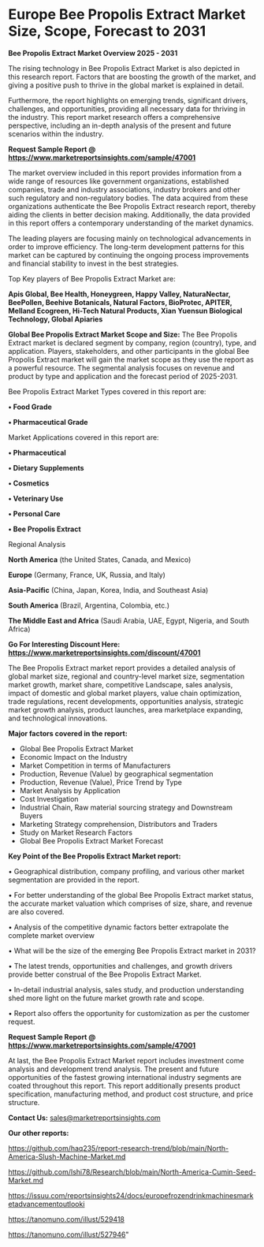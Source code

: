 # Europe Bee Propolis Extract Market Size, Scope, Forecast to 2031

<Strong> Bee Propolis Extract Market Overview 2025 - 2031</strong>

The rising technology in Bee Propolis Extract Market is also depicted in this research report. Factors that are boosting the growth of the market, and giving a positive push to thrive in the global market is explained in detail.

Furthermore, the report highlights on emerging trends, significant drivers, challenges, and opportunities, providing all necessary data for thriving in the industry. This report market research offers a comprehensive perspective, including an in-depth analysis of the present and future scenarios within the industry.

<strong>Request Sample Report @ <a href=https://www.marketreportsinsights.com/sample/47001>https://www.marketreportsinsights.com/sample/47001</a></strong>

The market overview included in this report provides information from a wide range of resources like government organizations, established companies, trade and industry associations, industry brokers and other such regulatory and non-regulatory bodies. The data acquired from these organizations authenticate the Bee Propolis Extract research report, thereby aiding the clients in better decision making. Additionally, the data provided in this report offers a contemporary understanding of the market dynamics.

The leading players are focusing mainly on technological advancements in order to improve efficiency. The long-term development patterns for this market can be captured by continuing the ongoing process improvements and financial stability to invest in the best strategies.

Top Key players of Bee Propolis Extract Market are:

<strong>Apis Global, Bee Health, Honeygreen, Happy Valley, NaturaNectar, BeePollen, Beehive Botanicals, Natural Factors, BioProtec, APITER, Melland Ecogreen, Hi-Tech Natural Products, Xian Yuensun Biological Technology, Global Apiaries</strong>

<strong><b>Global Bee Propolis Extract Market Scope and Size:</b></strong>
The Bee Propolis Extract market is declared segment by company, region (country), type, and application. Players, stakeholders, and other participants in the global Bee Propolis Extract market will gain the market scope as they use the report as a powerful resource. The segmental analysis focuses on revenue and product by type and application and the forecast period of 2025-2031.

Bee Propolis Extract Market Types covered in this report are:

<strong>•  Food Grade

•  Pharmaceutical Grade</strong>

Market Applications covered in this report are:

<strong>•  Pharmaceutical

•  Dietary Supplements

•  Cosmetics

•  Veterinary Use

•  Personal Care

•  Bee Propolis Extract</strong> 

Regional Analysis

<strong>North America</strong> (the United States, Canada, and Mexico)

<strong>Europe</strong> (Germany, France, UK, Russia, and Italy)

<strong>Asia-Pacific</strong> (China, Japan, Korea, India, and Southeast Asia)

<strong>South America</strong> (Brazil, Argentina, Colombia, etc.)

<strong>The Middle East and Africa</strong> (Saudi Arabia, UAE, Egypt, Nigeria, and South Africa)

<strong>Go For Interesting Discount Here: <a href=https://www.marketreportsinsights.com/discount/47001>https://www.marketreportsinsights.com/discount/47001</a></strong>

The Bee Propolis Extract market report provides a detailed analysis of global market size, regional and country-level market size, segmentation market growth, market share, competitive Landscape, sales analysis, impact of domestic and global market players, value chain optimization, trade regulations, recent developments, opportunities analysis, strategic market growth analysis, product launches, area marketplace expanding, and technological innovations.

<strong><b>Major factors covered in the report:</b></strong>
<ul>
  <li>Global Bee Propolis Extract Market </li>
  <li>Economic Impact on the Industry</li>
  <li>Market Competition in terms of Manufacturers</li>
  <li>Production, Revenue (Value) by geographical segmentation</li>
  <li>Production, Revenue (Value), Price Trend by Type</li>
  <li>Market Analysis by Application</li>
  <li>Cost Investigation</li>
  <li>Industrial Chain, Raw material sourcing strategy and Downstream Buyers</li>
  <li>Marketing Strategy comprehension, Distributors and Traders</li>
  <li>Study on Market Research Factors</li>
  <li>Global Bee Propolis Extract Market Forecast</li>
</ul>

<strong><b>Key Point of the Bee Propolis Extract Market report:</b></strong>

• Geographical distribution, company profiling, and various other market segmentation are provided in the report.

• For better understanding of the global Bee Propolis Extract market status, the accurate market valuation which comprises of size, share, and revenue are also covered.

• Analysis of the competitive dynamic factors better extrapolate the complete market overview

• What will be the size of the emerging Bee Propolis Extract market in 2031?

• The latest trends, opportunities and challenges, and growth drivers provide better construal of the Bee Propolis Extract Market.

• In-detail industrial analysis, sales study, and production understanding shed more light on the future market growth rate and scope.

• Report also offers the opportunity for customization as per the customer request.

<strong>Request Sample Report @ <a href=https://www.marketreportsinsights.com/sample/47001>https://www.marketreportsinsights.com/sample/47001</a></strong>

At last, the Bee Propolis Extract Market report includes investment come analysis and development trend analysis. The present and future opportunities of the fastest growing international industry segments are coated throughout this report. This report additionally presents product specification, manufacturing method, and product cost structure, and price structure.

<strong>Contact Us:</strong>
sales@marketreportsinsights.com

<strong>Our other reports:</strong>

<a href=https://github.com/haq235/report-research-trend/blob/main/North-America-Slush-Machine-Market.md>https://github.com/haq235/report-research-trend/blob/main/North-America-Slush-Machine-Market.md</a>

<a href=https://github.com/Ishi78/Research/blob/main/North-America-Cumin-Seed-Market.md>https://github.com/Ishi78/Research/blob/main/North-America-Cumin-Seed-Market.md</a>

<a href=https://issuu.com/reportsinsights24/docs/europefrozendrinkmachinesmarketadvancementoutlooki>https://issuu.com/reportsinsights24/docs/europefrozendrinkmachinesmarketadvancementoutlooki</a>

<a href=https://tanomuno.com/illust/529418>https://tanomuno.com/illust/529418</a>

<a href=https://tanomuno.com/illust/527946>https://tanomuno.com/illust/527946</a>"
